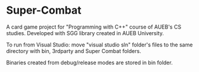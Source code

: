 # Super-Combat
A card game project for "Programming with C++" course of AUEB's CS studies. Developed with SGG library created in AUEB University.

To run from Visual Studio: move "visual studio sln" folder's files to the same directory with bin, 3rdparty and Super Combat folders.

Binaries created from debug/release modes are stored in bin folder.
